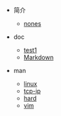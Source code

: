 <!-- _coverpage.md -->

* 简介
    * [nones](README.md)

* doc
    * [test1](/docs/index.md)
    * [Markdown](/docs/Markdown.md)

* man
    * [linux](/man/linux.md)
    * [tcp-ip](/man/tcp-ip.md)
    * [hard](/man/hard.md)
    * [vim](/man/vim常用命令.md)
